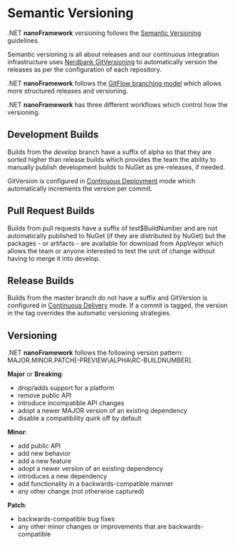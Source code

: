 # Semantic Versioning

.NET **nanoFramework** versioning follows the [Semantic Versioning](https://semver.org/) guidelines.

Semantic versioning is all about releases and our continuous integration infrastructure uses [Nerdbank GitVersioning](https://github.com/AArnott/Nerdbank.GitVersioning) to automatically version the releases as per the configuration of each repository.

.NET **nanoFramework** follows the [GitFlow branching model](https://nvie.com/posts/a-successful-git-branching-model/) which allows more structured releases and versioning.

.NET **nanoFramework** has three different workflows which control how the versioning.

## Development Builds

Builds from the *develop* branch have a suffix of alpha so that they are sorted higher than release builds which provides the team the ability to manually publish development builds to NuGet as pre-releases, if needed.

GitVersion is configured in [Continuous Deployment](https://gitversion.readthedocs.io/en/stable/reference/continuous-deployment/) mode which automatically increments the version per commit.

## Pull Request Builds

Builds from pull requests have a suffix of test$BuildNumber and are not automatically published to NuGet (if they are distributed by NuGet) but the packages - or artifacts - are available for download from AppVeyor which allows the team or anyone interested to test the unit of change without having to merge it into develop.

## Release Builds

Builds from the master branch do not have a suffix and GitVersion is configured in [Continuous Delivery](https://gitversion.net/docs/reference/configuration/) mode. If a commit is tagged, the version in the tag overrides the automatic versioning strategies.

## Versioning

.NET **nanoFramework** follows the following version pattern: MAJOR.MINOR.PATCH[-PREVIEW\ALPHA\RC-BUILDNUMBER].

**Major** or **Breaking**:

* drop/adds support for a platform
* remove public API
* introduce incompatible API changes
* adopt a newer MAJOR version of an existing dependency
* disable a compatibility quirk off by default

**Minor**:

* add public API
* add new behavior
* add a new feature
* adopt a newer version of an existing dependency
* introduces a new dependency
* add functionality in a backwards-compatible manner
* any other change (not otherwise captured)

**Patch**:

* backwards-compatible bug fixes
* any other minor changes or improvements that are backwards-compatible
